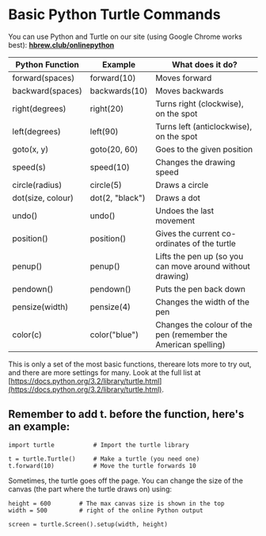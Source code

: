 # Basic Python Turtle Commands
You can use Python and Turtle on our site (using Google Chrome works best):
[**hbrew.club/onlinepython**](http://hbrew.club/onlinepython)

| Python Function   | Example         | What does it do?                                               |
|-------------------|-----------------|----------------------------------------------------------------|
| forward(spaces)   | forward(10)     | Moves forward                                                  |
| backward(spaces)  | backwards(10)   | Moves backwards                                                |
| right(degrees)    | right(20)       | Turns right (clockwise), on the spot                           |
| left(degrees)     | left(90)        | Turns left (anticlockwise), on the spot                        |
| goto(x, y)        | goto(20, 60)    | Goes to the given position                                     |
| speed(s)          | speed(10)       | Changes the drawing speed                                      |
| circle(radius)    | circle(5)       | Draws a circle                                                 |
| dot(size, colour) | dot(2, "black") | Draws a dot                                                    |
| undo()            | undo()          | Undoes the last movement                                       |
| position()        | position()      | Gives the current co-ordinates of the turtle                   |
| penup()           | penup()         | Lifts the pen up (so you can move around without drawing)      |
| pendown()         | pendown()       | Puts the pen back down                                         |
| pensize(width)    | pensize(4)      | Changes the width of the pen                                   |
| color(c)          | color("blue")   | Changes the colour of the pen (remember the American spelling) |

This is only a set of the most basic functions, thereare lots more to try out, and there are more settings for many. Look at the full list at [https://docs.python.org/3.2/library/turtle.html](https://docs.python.org/3.2/library/turtle.html).

## Remember to add t. before the function, here's an example:
    import turtle           # Import the turtle library
    
    t = turtle.Turtle()     # Make a turtle (you need one)
    t.forward(10)           # Move the turtle forwards 10

Sometimes, the turtle goes off the page. You can change the size of the canvas (the part where the turtle draws on) using: 

    height = 600        # The max canvas size is shown in the top
    width = 500         # right of the online Python output
    
    screen = turtle.Screen().setup(width, height)
